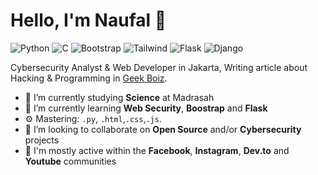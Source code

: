 # Hello, I'm Naufal 👋

![Python](https://img.shields.io/badge/Python-Intermediate-purple)
![C](https://img.shields.io/badge/C-Beginner-yellow)
![Bootstrap](https://img.shields.io/badge/Bootstrap-Expert-purple)
![Tailwind](https://img.shields.io/badge/Tailwind-Beginner-cyan)
![Flask](https://img.shields.io/badge/Flask-Beginner-blue)
![Django](https://img.shields.io/badge/Django-Intermediate-red)

Cybersecurity Analyst & Web Developer in Jakarta, Writing article about Hacking & Programming in [Geek Boiz](https://www.geekboiz.com/ "Geek Boiz").

- 🔭 I’m currently studying **Science** at Madrasah
- 🌱 I’m currently learning **Web Security**, **Boostrap** and **Flask**
- ⚙️ Mastering: `.py`, `.html`,`.css`,`.js`.
- 👯 I’m looking to collaborate on **Open Source** and/or **Cybersecurity** projects
- 💬 I'm mostly active within the **Facebook**, **Instagram**, **Dev.to** and **Youtube** communities
